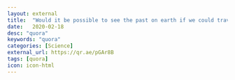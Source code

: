 ```yaml
---
layout: external
title:  "Would it be possible to see the past on earth if we could travel faster than light away from earth and look back?"
date:   2020-02-18
desc: "quora"
keywords: "quora"
categories: [Science]
external_url: https://qr.ae/pGAr8B
tags: [quora]
icon: icon-html
---
```

